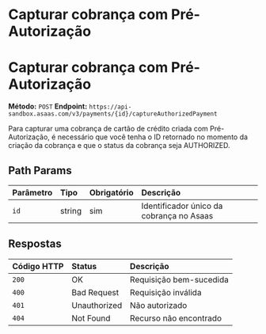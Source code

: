 # Capturar cobrança com Pré-Autorização

# Capturar cobrança com Pré-Autorização

**Método:** `POST`
**Endpoint:** `https://api-sandbox.asaas.com/v3/payments/{id}/captureAuthorizedPayment`

Para capturar uma cobrança de cartão de crédito criada com Pré-Autorização, é necessário que você tenha o ID retornado no momento da criação da cobrança e que o status da cobrança seja AUTHORIZED.
## Path Params

| Parâmetro | Tipo   | Obrigatório | Descrição                          |
| :-------- | :----- | :---------- | :--------------------------------- |
| `id`      | string | sim         | Identificador único da cobrança no Asaas |

## Respostas

| Código HTTP | Status       | Descrição                               |
| :---------- | :----------- | :-------------------------------------- |
| `200`       | OK           | Requisição bem-sucedida                 |
| `400`       | Bad Request  | Requisição inválida                     |
| `401`       | Unauthorized | Não autorizado                          |
| `404`       | Not Found    | Recurso não encontrado                  |
